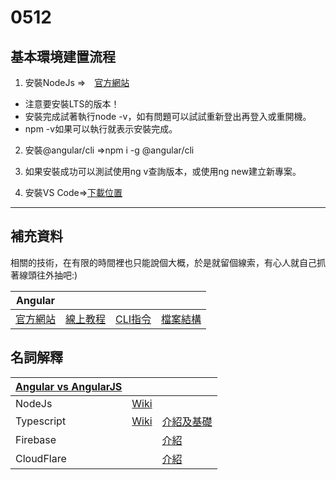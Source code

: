 # 0512

## 基本環境建置流程
1. 安裝NodeJs
⇒　[官方網站](https://nodejs.org/zh-tw/)
* 注意要安裝LTS的版本！
* 安裝完成試著執行node -v，如有問題可以試試重新登出再登入或重開機。
* npm -v如果可以執行就表示安裝完成。

2. 安裝@angular/cli
⇒npm i -g @angular/cli

3. 如果安裝成功可以測試使用ng v查詢版本，或使用ng new建立新專案。

3. 安裝VS Code⇒[下載位置](https://code.visualstudio.com/download)

---
## 補充資料
相關的技術，在有限的時間裡也只能說個大概，於是就留個線索，有心人就自己抓著線頭往外抽吧:)

| Angular                         |                                         |                                   |                                                     |
| ------------------------------- | --------------------------------------- | --------------------------------- | --------------------------------------------------- |
| [官方網站](https://angular.cn/) | [線上教程](https://angular.cn/tutorial) | [CLI指令](https://angular.cn/cli) | [檔案結構](https://angular.cn/guide/file-structure) |

## 名詞解釋
| [Angular vs AngularJS](https://itpoet.cn/2018/08/04/angular-way-of%20learning-1/) |                                                  |                                                                                                                           |
| --------------------------------------------------------------------------------- | ------------------------------------------------ | ------------------------------------------------------------------------------------------------------------------------- |
| NodeJs                                                                            | [Wiki](https://zh.wikipedia.org/wiki/Node.js)    |                                                                                                                           |  |  |
| Typescript                                                                        | [Wiki](https://zh.wikipedia.org/wiki/TypeScript) | [介紹及基礎](https://medium.com/tkd-giant/typescript%E5%85%A5%E9%96%80-%E5%AD%B8%E7%BF%92%E7%AD%86%E8%A8%98-d659bb592810) |
| Firebase                                                                          |                                                  | [介紹](https://ithelp.ithome.com.tw/articles/10205404)                                                                    |
| CloudFlare                                                                        |                                                  | [介紹](https://free.com.tw/cloudflare/)                                                                                   |







<!-- # 0519 -->

<!-- # 0602 -->

<!-- # 0616 -->

<!-- # 0630 -->